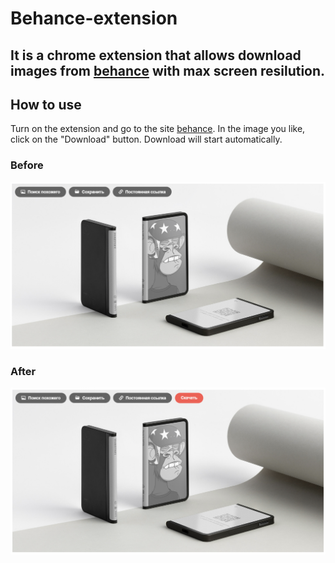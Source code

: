 # Behance-extension

## It is a chrome extension that allows download images from [behance](https://www.behance.net/) with max screen resilution.

## How to use

Turn on the extension and go to the site [behance](https://www.behance.net/). In the image you like, click on the "Download" button. Download will start automatically.

### Before

![alt-текст](https://github.com/QwertykQwertov/behance-extenshion/blob/master/before.PNG "Without extension")

### After

![alt-текст](https://github.com/QwertykQwertov/behance-extenshion/blob/master/after.PNG "With extension")